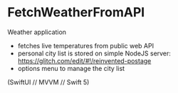 # FetchWeatherFromAPI

Weather application

- fetches live temperatures from public web API
- personal city list is stored on simple NodeJS server: https://glitch.com/edit/#!/reinvented-postage
- options menu to manage the city list

(SwiftUI // MVVM // Swift 5)
